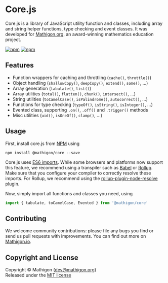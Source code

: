 # Core.js

Core.js is a library of JavaScript utility function and classes, including array
and string helper functions, type checking and event classes. It was developed
for [Mathigon.org](https://mathigon.org), an award-winning mathematics education
project.

[![npm](https://img.shields.io/npm/v/@mathigon/core.svg)](https://www.npmjs.com/package/@mathigon/core)
[![npm](https://img.shields.io/github/license/mathigon/core.js.svg)](https://github.com/mathigon/core.js/blob/master/LICENSE)


## Features

* Function wrappers for caching and throttling (`cache()`, `throttle()`)
* Object handling (`shallowCopy()`, `deepCopy()`, `extend()`, `some()`, …)
* Array generation (`tabulate()`, `list()`)
* Array utilities (`total()`, `flatten()`, `chunk()`, `intersect()`, …)
* String utilities (`toCamelCase()`, `isPalindrome()`, `autocorrect()`, …)
* Functions for type checking (`typeOf()`, `isString()`, `isInteger()`, …)
* Evented class, supporting `.on()`, `.off()` and `.trigger()` methods
* Misc utilities (`uid()`, `isOneOf()`, `clamp()`, …)


## Usage

First, install core.js from [NPM](https://www.npmjs.com/package/@mathigon/core)
using

```npm install @mathigon/core --save```

Core.js uses [ES6 imports](http://2ality.com/2014/09/es6-modules-final.html).
While some browsers and platforms now support this feature, we recommend using
a transpiler such as [Babel](http://babeljs.io/) or
[Rollup](https://rollupjs.org/).  Make sure that you configure your compiler to
correctly resolve these imports. For Rollup, we recommend using the
[rollup-plugin-node-resolve](https://github.com/rollup/rollup-plugin-node-resolve)
plugin.

Now, simply import all functions and classes you need, using

```js
import { tabulate, toCamelCase, Evented } from '@mathigon/core'
```


## Contributing

We welcome community contributions: please file any bugs you find or send us
pull requests with improvements. You can find out more on
[Mathigon.io](https://mathigon.io).


## Copyright and License

Copyright © Mathigon ([dev@mathigon.org](mailto:dev@mathigon.org))  
Released under the [MIT license](LICENSE)
